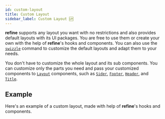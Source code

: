```yaml
---
id: custom-layout
title: Custom Layout
sidebar_label: Custom Layout 🆙
---
```


**refine** supports any layout you want with no restrictions and also provides default layouts with its UI packages. You are free to use them or create your own with the help of **refine**'s hooks and components. You can also use the [`swizzle`][cli] command to customize the default layouts and adapt them to your needs.

You don't have to customize the whole layout and its sub components. You can customize only the parts you need and pass your customized components to [`Layout`][layout] components, such as [`Sider`][sider], [`Footer`][footer], [`Header`][header], and [`Title`][title].

## Example

Here's an example of a custom layout, made with help of **refine**'s hooks and components.

<CodeSandboxExample path="customization-top-menu-layout" />

[refine]: /docs/api-reference/core/components/refine-config
[cli]: /docs/packages/documentation/cli#swizzle
[layout]: /docs/api-reference/core/components/refine-config#layout
[sider]: /docs/api-reference/core/components/refine-config#sider
[footer]: /docs/api-reference/core/components/refine-config#footer
[header]: /docs/api-reference/core/components/refine-config#header
[offlayoutarea]: /docs/api-reference/core/components/refine-config#offlayoutarea
[title]: /docs/api-reference/core/components/refine-config#title
[custom page example]: /advanced-tutorials/custom-pages
[custom page example code]: /examples/customization/topMenuLayout
[antdlayout]: https://ant.design/components/layout/
[usemenu]: /docs/api-reference/core/hooks/ui/useMenu
